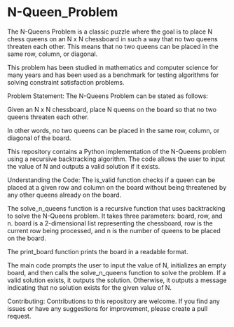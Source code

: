 # N-Queen_Problem

The N-Queens Problem is a classic puzzle where the goal is to place N chess queens on an N x N chessboard in such a way that no two queens threaten each other. This means that no two queens can be placed in the same row, column, or diagonal.

This problem has been studied in mathematics and computer science for many years and has been used as a benchmark for testing algorithms for solving constraint satisfaction problems.

Problem Statement: 
The N-Queens Problem can be stated as follows:

Given an N x N chessboard, place N queens on the board so that no two queens threaten each other.

In other words, no two queens can be placed in the same row, column, or diagonal of the board.

This repository contains a Python implementation of the N-Queens problem using a recursive backtracking algorithm. The code allows the user to input the value of N and outputs a valid solution if it exists.


Understanding the Code: 
The is_valid function checks if a queen can be placed at a given row and column on the board without being threatened by any other queens already on the board.

The solve_n_queens function is a recursive function that uses backtracking to solve the N-Queens problem. It takes three parameters: board, row, and n. board is a 2-dimensional list representing the chessboard, row is the current row being processed, and n is the number of queens to be placed on the board.

The print_board function prints the board in a readable format.

The main code prompts the user to input the value of N, initializes an empty board, and then calls the solve_n_queens function to solve the problem. If a valid solution exists, it outputs the solution. Otherwise, it outputs a message indicating that no solution exists for the given value of N.

Contributing: 
Contributions to this repository are welcome. If you find any issues or have any suggestions for improvement, please create a pull request.
